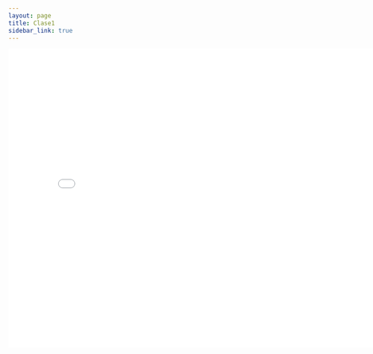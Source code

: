 ```yaml
---
layout: page
title: Clase1
sidebar_link: true
---
```


<div class="embed-responsive embed-responsive-16by9">
<iframe src="clase1Frame.html"  height="600" width="800" style="border:none;" title="Clase no 1"></iframe>
</div>
